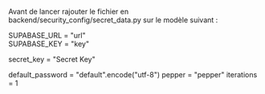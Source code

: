 Avant de lancer rajouter le fichier en backend/security_config/secret_data.py sur le modèle suivant :

SUPABASE_URL = "url"  
SUPABASE_KEY = "key"

secret_key = "Secret Key"


default_password = "default".encode("utf-8")
pepper = "pepper"
iterations = 1


